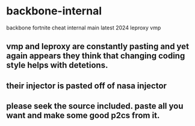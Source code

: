 # backbone-internal
backbone fortnite cheat internal main latest 2024 leproxy vmp

## vmp and leproxy are constantly pasting and yet again appears they think that changing coding style helps with detetions.
## their injector is pasted off of nasa injector
## please seek the source included. paste all you want and make some good p2cs from it.
